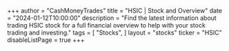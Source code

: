 +++
author = "CashMoneyTrades"
title = "HSIC | Stock and Overview"
date = "2024-01-12T10:00:00"
description = "Find the latest information about trading HSIC stock for a full financial overview to help with your stock trading and investing."
tags = [
   "Stocks",
]
layout = "stocks"
ticker = "HSIC"
disableListPage = true
+++
